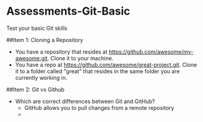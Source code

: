 Assessments-Git-Basic
=====================

Test your basic Git skills

##Item 1: Cloning a Repository
- You have a repository that resides at https://github.com/awesome/my-awesome.git. Clone it to your machine.
- You have a repo at https://github.com/awesome/great-project.git. Clone it to a folder called "great" that resides in the same folder you are currently working in.

##Item 2: Git vs Github
- Which are correct differences between Git and GitHub?
  * GitHub allows you to pull changes from a remote repository
  * 

